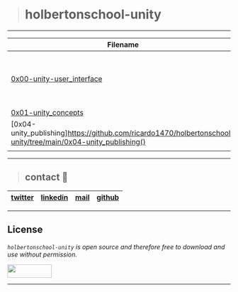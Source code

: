 > # holbertonschool-unity

---
| **Filename** | **Description** |
|---|---|
| [0x00-unity-user_interface](./https://github.com/ricardo1470/holbertonschool-unity/tree/main/0x00-unity-user_interface)  | The Augmented Reality / Virtual Reality (AR/VR)  |
| [0x01-unity_concepts](./https://github.com/ricardo1470/holbertonschool-unity/tree/main/0x01-unity_concepts) | add desc  |
| [0x04-unity_publishing]https://github.com/ricardo1470/holbertonschool-unity/tree/main/0x04-unity_publishing() | add desc |
|  |   |

---
> ## contact 💬

| [twitter](https://twitter.com/RICARDO1470) | [linkedin](https://www.linkedin.com/in/ricardo-alfonso-camayo/) | [mail](1466@holbertonschool.com) | [github](https://github.com/ricardo1470/README/blob/master/README.md) |
|---|---|---|---|

---

## License
*`holbertonschool-unity` is open source and therefore free to download and use without permission.*

<a href="url"><img src="https://www.holbertonschool.com/holberton-logo.png" align="middle" width="100" height="30"></a>

---
